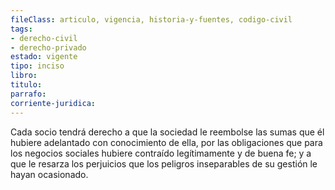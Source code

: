 ```yaml
---
fileClass: articulo, vigencia, historia-y-fuentes, codigo-civil
tags:
- derecho-civil
- derecho-privado
estado: vigente
tipo: inciso
libro:
titulo:
parrafo:
corriente-juridica:
---
```

Cada socio tendrá derecho a que la sociedad le reembolse las sumas que él hubiere adelantado con conocimiento de ella, por las obligaciones que para los negocios sociales hubiere contraído legítimamente y de buena fe; y a que le resarza los perjuicios que los peligros inseparables de su gestión le hayan ocasionado.